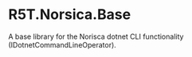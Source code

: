 # R5T.Norsica.Base
A base library for the Norisca dotnet CLI functionality (IDotnetCommandLineOperator).
